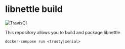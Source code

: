 # libnettle build

[![TravisCI](https://img.shields.io/travis/charlesportwoodii/libnettle-build.svg?style=flat-square "TravisCI")](https://travis-ci.org/charlesportwoodii/libnettle-build)

This repository allows you to build and package libnettle

```
docker-compose run <trusty|xenial>
```